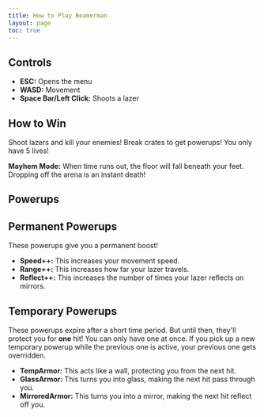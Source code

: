 ```yaml
---
title: How to Play Beamerman
layout: page
toc: true
---
```


## Controls
- **ESC:** Opens the menu
- **WASD:** Movement
- **Space Bar/Left Click:** Shoots a lazer

## How to Win
Shoot lazers and kill your enemies!
Break crates to get powerups!
You only have 5 lives!

**Mayhem Mode:** When time runs out, the floor will fall beneath your feet. Dropping off the arena is an instant death!

## Powerups
## Permanent Powerups
These powerups give you a permanent boost!

- **Speed++:** This increases your movement speed.
- **Range++:** This increases how far your lazer travels.
- **Reflect++:** This increases the number of times your lazer reflects on mirrors.

## Temporary Powerups
These powerups expire after a short time period. But until then, they'll protect you for **one** hit! 
You can only have one at once. If you pick up a new temporary powerup while the previous one is active, your previous one gets overridden.

- **TempArmor:** This acts like a wall, protecting you from the next hit.
- **GlassArmor:** This turns you into glass, making the next hit pass through you.
- **MirroredArmor:** This turns you into a mirror, making the next hit reflect off you.

